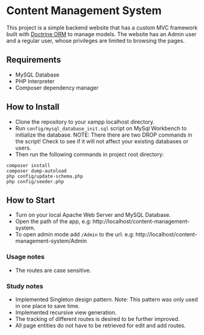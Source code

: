 # Content Management System

This project is a simple backend website that has a custom MVC framework built with [Doctrine ORM](https://github.com/doctrine/orm/) to manage models. The website has an Admin user and a regular user, whose privileges are limited to browsing the pages.

## Requirements

- MySQL Database
- PHP Interpreter
- Composer dependency manager

## How to Install

- Clone the repository to your xampp localhost directory.
- Run `config/mysql_database_init.sql` script on MySql Workbench to initialize the database. NOTE: There there are two DROP commands in the script! Check to see if it will not affect your existing databases or users.
- Then run the following commands in project root directory:

```
composer install
composer dump-autoload
php config/update-schema.php
php config/seeder.php
```

## How to Start

- Turn on your local Apache Web Server and MySQL Database.
- Open the path of the app, e.g: http://localhost/content-management-system.
- To open admin mode add `/Admin` to the url. e.g: http://localhost/content-management-system/Admin

### Usage notes

- The routes are case sensitive.

### Study notes

- Implemented Singleton design pattern. Note: This pattern was only used in one place to save time.
- Implemented recursive view generation.
- The tracking of different routes is desired to be further improved.
- All page entities do not have to be retrieved for edit and add routes.
